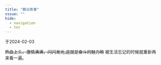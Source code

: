 ```yaml
---
title: "舞动青春"
vssue: ""
hide:
  - navigation
  - toc
---
```


于2024-02-03

~~热血上头，激情满满，闪闪发光,这就是奋斗的魅力嘛~~ 被生活忘记的时候就重新再来看一遍。